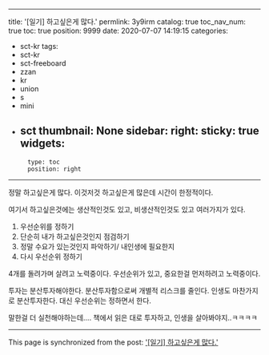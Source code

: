 
---
title: '[일기] 하고싶은게 많다.'
permlink: 3y9irm
catalog: true
toc_nav_num: true
toc: true
position: 9999
date: 2020-07-07 14:19:15
categories:
- sct-kr
tags:
- sct-kr
- sct-freeboard
- zzan
- kr
- union
- s
- mini
- sct
thumbnail: None
sidebar:
    right:
        sticky: true
widgets:
    -
        type: toc
        position: right
---


정말 하고싶은게 많다.
이것저것 하고싶은게 많은데
시간이 한정적이다.

여기서 하고싶은것에는 
생산적인것도 있고, 
비생산적인것도 있고
여러가지가 있다.




1. 우선순위를 정하기
2. 단순히 내가 하고싶은것인지 점검하기
3. 정말 수요가 있는것인지 파악하기/ 내인생에 필요한지
4. 다시 우선순위 정하기

4개를 돌려가며 살려고 노력중이다.
우선순위가 있고, 
중요한걸 먼저하려고 노력중이다.

투자는 분산투자해야한다. 
분산투자함으로써 개별적 리스크를 줄인다.
인생도 마찬가지로 분산투자한다. 
대신 우선순위는 정하면서 한다.

말한걸 더 실천해야하는데....
책에서 읽은 대로 투자하고, 인생을 살아봐야지..ㅋㅋㅋㅋ

- - -

This page is synchronized from the post: ['[일기] 하고싶은게 많다.'](https://steemit.com/@jacobyu/3y9irm)
